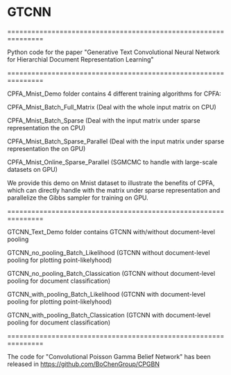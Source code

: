 # GTCNN

===============================================================

Python code for the paper "Generative Text Convolutional Neural Network for Hierarchial Document Representation Learning"

===============================================================

CPFA_Mnist_Demo folder contains 4 different training algorithms for CPFA:

CPFA_Mnist_Batch_Full_Matrix (Deal with the whole input matrix on CPU)

CPFA_Mnist_Batch_Sparse (Deal with the input matrix under sparse representation the on CPU)

CPFA_Mnist_Batch_Sparse_Parallel (Deal with the input matrix under sparse representation the on GPU)

CPFA_Mnist_Online_Sparse_Parallel (SGMCMC to handle with large-scale datasets on GPU)

We provide this demo on Mnist dataset to illustrate the benefits of CPFA, which can directly handle with the matrix under sparse representation and parallelize the Gibbs sampler for training on GPU.

===============================================================

GTCNN_Text_Demo folder contains GTCNN with/without document-level pooling

GTCNN_no_pooling_Batch_Likelihood (GTCNN without document-level pooling for plotting point-likelyhood)

GTCNN_no_pooling_Batch_Classication (GTCNN without document-level pooling for document classification)

GTCNN_with_pooling_Batch_Likelihood (GTCNN with document-level pooling for plotting point-likelyhood)

GTCNN_with_pooling_Batch_Classication (GTCNN with document-level pooling for document classification)


===============================================================

The code for "Convolutional Poisson Gamma Belief Network" has been released in https://github.com/BoChenGroup/CPGBN




